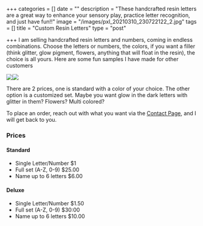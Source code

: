 +++
categories = []
date = ""
description = "These handcrafted resin letters are a great way to enhance your sensory play, practice letter recognition, and just have fun!!"
image = "/images/pxl_20210310_230722122_2.jpg"
tags = []
title = "Custom Resin Letters"
type = "post"

+++
I am selling handcrafted resin letters and numbers, coming in endless combinations. Choose the letters or numbers, the colors, if you want a filler (think glitter, glow pigment, flowers, anything that will float in the resin), the choice is all yours. Here are some fun samples I have made for other customers

![](/images/pxl_20210310_230527881-portrait_2.jpg)![](/images/pxl_20210310_230407339-portrait_2.jpg)

There are 2 prices, one is standard with a color of your choice. The other option is a customized set. Maybe you want glow in the dark letters with glitter in them? Flowers? Multi colored? 

To place an order, reach out with what you want via the [Contact Page](/contact), and I will get back to you.

### Prices

#### Standard

* Single Letter/Number      $1
* Full set (A-Z, 0-9)               $25.00
* Name up to 6 letters        $6.00

#### Deluxe

* Single Letter/Number     $1.50
* Full set (A-Z, 0-9)               $30:00
* Name up to 6 letters       $10.00